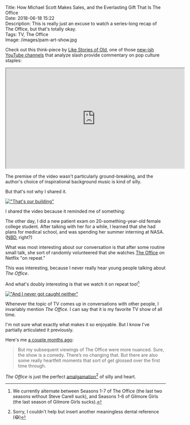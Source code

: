 Title: How Michael Scott Makes Sales, and the Everlasting Gift That Is The Office  
Date: 2018-06-18 15:22  
Description: This is really just an excuse to watch a series-long recap of The Office, but that's totally okay.  
Tags: TV, The Office  
Image: /images/pam-art-show.jpg  

Check out this think-piece by [Like Stories of Old][1], one of those [new-ish YouTube channels][2] that analyze slash provide commentary on pop culture staples:

<iframe width="560" height="315" src="https://www.youtube.com/embed/vrPgsrfZWOU" allow="autoplay; encrypted-media" allowfullscreen></iframe>

The premise of the video wasn't particularly ground-breaking, and the author's choice of inspirational background music is kind of silly.

But that's not why I shared it.

[!["That's our building"][3]][4]

I shared the video because it reminded me of something:

The other day, I did a new patient exam on 20-something-year-old female college student. After talking with her for a while, I learned that she had plans for medical school, and was spending her summer interning at NASA. ([NBD][5], right?)

What was most interesting about our conversation is that after some routine small talk, she sort of randomly volunteered that she watches [The Office][6] on Netflix "on repeat."

This was interesting, because I never really hear young people talking about <i>The Office</i>.

And what's doubly interesting is that we watch it on repeat too![^1]

[!["And I never got caught neither"][7]][8]

Whenever the topic of TV comes up in conversations with other people, I invariably mention <i>The Office</i>. I can say that it is my favorite TV show of all time.

I'm not sure what exactly what makes it so enjoyable. But I know I've partially articulated it previously.

Here's me [a couple months ago][9]:

> But my subsequent viewings of The Office were more nuanced. Sure, the show is a comedy. There’s no changing that. But there are also some really heartfelt moments that sort of get glossed over the first time through.

<i>The Office</i> is just the perfect [amalgamation][10][^2] of silly and heart.

[^1]: We currently alternate between Seasons 1-7 of The Office (the last two seasons without Steve Carell suck), and Seasons 1-6 of Gilmore Girls (the last season of Gilmore Girls sucks).
[^2]: Sorry, I couldn't help but insert another meaningless dental reference (😷)

[1]: https://www.youtube.com/channel/UCs7nPQIEba0T3tGOWWsZpJQ "Link to the YouTube channel Like Stories of Old"
[2]: https://medium.com/the-graph/60-youtube-channels-that-will-make-you-smarter-44d8315c2548 "Link to a Medium piece that discusses commentary"
[3]: /images/pam-art-show.jpg
[4]: https://www.nbcstore.com/the-office-pam-s-watercolor-poster.html "Link to NBC's online store, where you can actually buy a print of the watercolor painting Pam made for her art show (what a time to be alive!)"
[5]: https://www.urbandictionary.com/define.php?term=nbd "Link to Urban Dictionary's definition for \"NBD\""
[6]: https://en.wikipedia.org/wiki/The_Office_(U.S._TV_series) "Wikipedia entry for \"The Office\""
[7]: /images/prison-mike-art.jpg
[8]: https://www.reddit.com/r/DunderMifflin/comments/6y472d/prison_mike_art_still_relatively_new_to_digital/ "Link to the original image on Reddit"
[9]: /2018/4/8/revisiting-the-office-the-dinner-party "Link to my piece \"Revisiting The Office Dinner Party\""
[10]: https://www.urbandictionary.com/define.php?term=amalgam "Link to the Urban Dictionary entry for \"amalgam\""